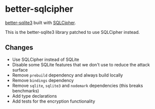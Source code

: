 # better-sqlcipher

[better-sqlite3](https://github.com/JoshuaWise/better-sqlite3) built with
[SQLCipher](https://www.zetetic.net/sqlcipher/).

This is the better-sqlite3 library patched to use SQLCipher instead.

## Changes

- Use SQLCipher instead of SQLite
- Disable some SQLite features that we don't use to reduce the attack surface
- Remove `prebuild` dependency and always build locally
- Remove `bindings` dependency
- Remove `sqlite`, `sqlite3` and `nodemark` dependencies (this breaks benchmarks)
- Add type declarations
- Add tests for the encryption functionality
